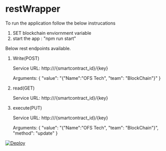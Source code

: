 # restWrapper
To run the application follow the below instrucations

1. SET blockchain enviornment variable
2. start the app : "npm run start"

Below rest endpoints available.

1. Write(POST)

    Service URL: http://<hostname>/{smartcontract_id}/{key}
	
	Arguments:
	{
	  "value": "{"Name":"OFS Tech", "team": "BlockChain"}"
	}

2. read(GET)

    Service URL: http://<hostname>/{smartcontract_id}/{key}

3. execute(PUT)

    Service URL: http://<hostname>/{smartcontract_id}/{key}

    Arguments:
        {
          "value": "{"Name":"OFS Tech", "team": "BlockChain"}",
          "method": "update"
        }

<a href="https://heroku.com/deploy?template=https://github.com/objectfrontiergit/restWrapper">
<img src="https://www.herokucdn.com/deploy/button.svg" alt="Deploy">
</a>
